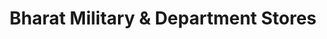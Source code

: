 ---
title: "Bharat Military & Department Stores"
url: /trimulgherry-secunderabad/bharat-military-and-department-stores/
shop: department store
---